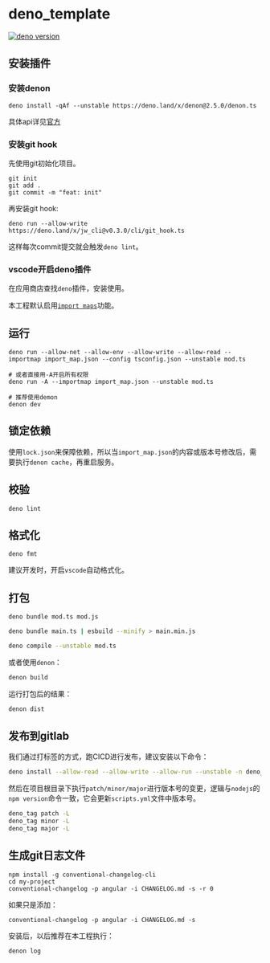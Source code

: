 # deno_template

[![deno version](https://img.shields.io/badge/deno-^1.19.0-green?logo=deno)](https://github.com/denoland/deno)

## 安装插件

### 安装denon

```
deno install -qAf --unstable https://deno.land/x/denon@2.5.0/denon.ts
```

具体api详见[官方](https://deno.land/x/denon)

### 安装git hook

先使用git初始化项目。

```
git init
git add .
git commit -m "feat: init"
```

再安装git hook:

```
deno run --allow-write https://deno.land/x/jw_cli@v0.3.0/cli/git_hook.ts
```

这样每次commit提交就会触发`deno lint`。

### vscode开启deno插件

在应用商店查找`deno`插件，安装使用。

本工程默认启用[`import maps`](https://deno.land/manual@v1.6.0/linking_to_external_code/import_maps)功能。

## 运行

```
deno run --allow-net --allow-env --allow-write --allow-read --importmap import_map.json --config tsconfig.json --unstable mod.ts

# 或者直接用-A开启所有权限
deno run -A --importmap import_map.json --unstable mod.ts

# 推荐使用demon
denon dev
```

## 锁定依赖

使用`lock.json`来保障依赖，所以当`import_map.json`的内容或版本号修改后，需要执行`denon cache`，再重启服务。

## 校验

```shell
deno lint
```

## 格式化

```shell
deno fmt
```

建议开发时，开启`vscode`自动格式化。

## 打包

```bash
deno bundle mod.ts mod.js

deno bundle main.ts | esbuild --minify > main.min.js

deno compile --unstable mod.ts
```

或者使用`denon`：

```bash
denon build
```

运行打包后的结果：

```bash
denon dist
```

## 发布到gitlab

我们通过打标签的方式，跑CICD进行发布，建议安装以下命令：

```bash
deno install --allow-read --allow-write --allow-run --unstable -n deno_tag -f https://deno.land/x/jw_cli@v0.3.0/cli/tag/mod.ts
```

然后在项目根目录下执行`patch/minor/major`进行版本号的变更，逻辑与`nodejs`的`npm version`命令一致，它会更新`scripts.yml`文件中版本号。

```bash
deno_tag patch -L
deno_tag minor -L
deno_tag major -L
```

## 生成git日志文件

```
npm install -g conventional-changelog-cli
cd my-project
conventional-changelog -p angular -i CHANGELOG.md -s -r 0
```

如果只是添加：

```
conventional-changelog -p angular -i CHANGELOG.md -s
```

安装后，以后推荐在本工程执行：

```
denon log
```
